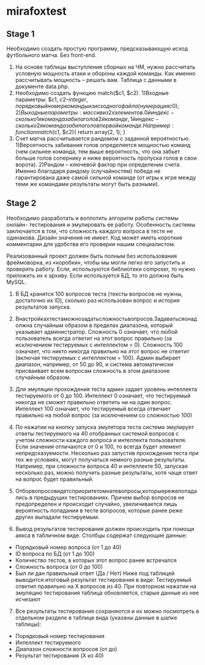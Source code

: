# mirafoxtest

## Stage 1
Необходимо создать простую программу, предсказывающую исход футбольного матча. Без front-end.
1. На основе таблицы выступления сборных на ЧМ, нужно рассчитать условную мощность атаки и обороны каждой команды. Как именно рассчитывать мощность – решать вам.
Таблица с данными в документе data.php.
2. Необходимо создать функцию match($c1, $c2).
	1)Входные параметры: $c1, $c2 – integer, порядковый номер команды из исходного файла (нумерация с 0);
	2)Выходные параметры: массив из 2х элементов. 0й индекс - сколько 1я команда забила голов 2й команде, 1й индекс - сколько 2я команда забила голов первой команде. Например:
function match($c1, $c2){
return array(2, 1); }
3. Счет матча рассчитывается рандомом с заданной вероятностью.
	1)Вероятность забивания голов определяется мощностью команд (чем сильнее команда, тем выше вероятность, что она забьет больше голов сопернику и ниже вероятность пропуска голов в свои ворота).
	2)Рандом – ключевой фактор при определении счета. Именно благодаря рандому (случайностям) победа не гарантирована даже самой сильной команде (от игры к игре между теми же командами результаты могут быть разными).

## Stage 2

Необходимо разработать и воплотить алгоритм работы системы онлайн- тестирования и эмулировать ее работу. Особенность системы заключается в том, что сложность каждого вопроса в тесте не одинакова. Дизайн значения не имеет. Код может иметь короткие комментарии для удобства его проверки нашим специалистом.

Реализованный проект должен быть полным без использования фреймоворка, из «коробки», чтобы мы могли легко его запустить и проверить работу. Если, используются библиотеки composer, то нужно приложить их к архиву. Если используется БД, то это должна быть MySQL.

1) В БД хранятся 100 вопросов теста (тексты вопросов не нужны, достаточно их ID), сколько раз использован вопрос и история результатов запуска.
2) Внастройкахтестаможнозадатьсложностьвопросов.Задаватьсяонадолжна случайным образом в пределах диапазона, который указывает администратор. Сложность 0 означает, что любой пользователь всегда ответит на этот вопрос правильно (за исключением тестируемых с интеллектом = 0). Сложность 100 означает, что никто никогда правильно на этот вопрос не ответит (включая тестируемых с интеллектом = 100). Админ выбирает диапазон, например, от 50 до 90, и система автоматически присваивает всем вопросам сложность в этом диапазоне случайным образом.
3) Для эмуляции прохождения теста админ задает уровень интеллекта тестируемого от 0 до 100. Интеллект 0 означает, что тестируемый никогда не сможет правильно ответить ни на один вопрос. Интеллект 100 означает, что тестируемый всегда отвечает правильно на любой вопрос (за исключением со сложностью 100)
4) По нажатии на кнопку запуска эмулятора теста система эмулирует ответы тестируемого на 40 отобранных системой вопросов с учетом сложности каждого вопроса и интеллекта пользователя. Если значения отличаются от 0 и 100, то всегда будет элемент непредсказуемости. Несколько раз запустив прохождения теста при тех же условиях, могут получаться немного разные результаты. Например, при сложности вопроса 40 и интеллекте 50, запуская несколько раз, можно получить разные результаты, хотя чаще ответ на вопрос будет правильный.

5) Отборвопросовидетсприоритетомнатевопросы,которыережепопадались в предыдущих тестированиях. Причем выбор вопросов не предопределен и происходит случайно, увеличивается лишь вероятность попадания в тесте вопросов, которые ранее реже других выпадали тестируемым. 

6) Вывод результатов тестирования должен происходить при помощи аякса в табличном виде. Столбцы содержат следующие данные:
- Порядковый номер вопроса (от 1 до 40)
- ID вопроса по БД (от 1 до 100)
- Количество тестов, в которых этот вопрос ранее встречался
- Сложность вопроса (от 0 до 100)
- Был ли дан правильный ответ (Да / Нет)
Ниже под таблицей выводится итоговый результат тестирования в виде: Тестируемый ответил правильно на Х вопросов из 40.
При повторном нажатии на эмуляцию тестирования таблица обновляется, старые данные из нее исчезают

7) Все результаты тестирования сохраняются и их можно посмотреть в отдельном разделе в таблице вида (указаны данные в шапке таблицы):
- Порядковый номер тестирования
- Интеллект тестируемого
- Диапазон сложности вопросов (от до)
- Результат тестирования (X из 40)